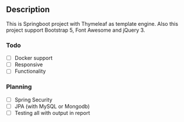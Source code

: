## Description

This is Springboot project with Thymeleaf as template engine. Also this project support Bootstrap 5, Font Awesome and jQuery 3.

### Todo 
- [ ] Docker support
- [ ] Responsive
- [ ] Functionality 

### Planning
- [ ] Spring Security
- [ ] JPA (with MySQL or Mongodb)
- [ ] Testing all with output in report
